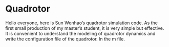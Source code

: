 # Quadrotor
Hello everyone, here is Sun Wenhao’s quadrotor simulation code. As the first small production of my master’s student, it is very simple but effective. It is convenient to understand the modeling of quadrotor dynamics and write the configuration file of the quadrotor. In the m file.
